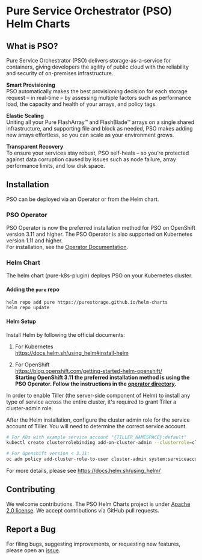 # Pure Service Orchestrator (PSO) Helm Charts

## What is PSO?
Pure Service Orchestrator (PSO) delivers storage-as-a-service for containers, giving developers the agility of public cloud with the reliability and security of on-premises infrastructure.

**Smart Provisioning**<br/>
PSO automatically makes the best provisioning decision for each storage request – in real-time – by assessing multiple factors such as performance load, the capacity and health of your arrays, and policy tags.

**Elastic Scaling**<br/>
Uniting all your Pure FlashArray™ and FlashBlade™ arrays on a single shared infrastructure, and supporting file and block as needed, PSO makes adding new arrays effortless, so you can scale as your environment grows.

**Transparent Recovery**<br/>
To ensure your services stay robust, PSO self-heals – so you’re protected against data corruption caused by issues such as node failure, array performance limits, and low disk space.

## Installation
PSO can be deployed via an Operator or from the Helm chart.

### PSO Operator
PSO Operator is now the preferred installation method for PSO on OpenShift version 3.11 and higher. The PSO Operator is also supported on Kubernetes version 1.11 and higher.<br/>
For installation, see the [Operator Documentation](./operator/README.md#overview).

### Helm Chart
The helm chart (pure-k8s-plugin) deploys PSO on your Kubernetes cluster.

#### Adding the `pure` repo

```bash
helm repo add pure https://purestorage.github.io/helm-charts
helm repo update
```

#### Helm Setup
Install Helm by following the official documents:
1. For Kubernetes<br/>
https://docs.helm.sh/using_helm#install-helm

2. For OpenShift<br/>
https://blog.openshift.com/getting-started-helm-openshift/<br/>
**Starting OpenShift 3.11 the preferred installation method is using the PSO Operator. Follow the instructions in the [operator directory](./operator/README.md).**

In order to enable Tiller (the server-side component of Helm) to install any type of service across the entire cluster, it's required to grant Tiller a cluster-admin role.

After the Helm installation, configure the cluster admin role for the service account of Tiller. You will need to determine the correct service account.
```bash
# For K8s with example service account "{TILLER_NAMESPACE}:default"
kubectl create clusterrolebinding add-on-cluster-admin --clusterrole=cluster-admin --serviceaccount=${TILLER_NAMESPACE}:default

# For Openshift version < 3.11:
oc adm policy add-cluster-role-to-user cluster-admin system:serviceaccount:${TILLER_NAMESPACE}:tiller
```

For more details, please see https://docs.helm.sh/using_helm/

## Contributing
We welcome contributions. The PSO Helm Charts project is under [Apache 2.0 license](https://github.com/purestorage/helm-charts/blob/master/LICENSE). We accept contributions via GitHub pull requests.

## Report a Bug
For filing bugs, suggesting improvements, or requesting new features, please open an [issue](https://github.com/purestorage/helm-charts/issues).
